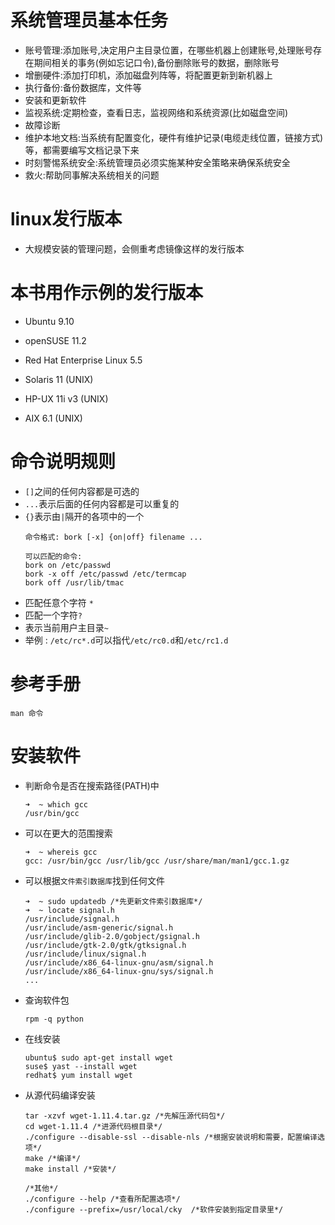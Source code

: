# 系统管理员基本任务
- 账号管理:添加账号,决定用户主目录位置，在哪些机器上创建账号,处理账号存在期间相关的事务(例如忘记口令),备份删除账号的数据，删除账号
- 增删硬件:添加打印机，添加磁盘列阵等，将配置更新到新机器上
- 执行备份:备份数据库，文件等
- 安装和更新软件
- 监视系统:定期检查，查看日志，监视网络和系统资源(比如磁盘空间)
- 故障诊断
- 维护本地文档:当系统有配置变化，硬件有维护记录(电缆走线位置，链接方式)等，都需要编写文档记录下来
- 时刻警惕系统安全:系统管理员必须实施某种安全策略来确保系统安全
- 救火:帮助同事解决系统相关的问题

# linux发行版本
- 大规模安装的管理问题，会侧重考虑镜像这样的发行版本

# 本书用作示例的发行版本
- Ubuntu 9.10
- openSUSE 11.2
- Red Hat Enterprise Linux 5.5

- Solaris 11 (UNIX)
- HP-UX 11i v3 (UNIX)
- AIX 6.1 (UNIX)

# 命令说明规则
- `[]`之间的任何内容都是可选的
- `...`表示后面的任何内容都是可以重复的
- `{}`表示由`|`隔开的各项中的一个
    ```
    命令格式: bork [-x] {on|off} filename ...

    可以匹配的命令:
    bork on /etc/passwd
    bork -x off /etc/passwd /etc/termcap
    bork off /usr/lib/tmac
    ```
- 匹配任意个字符 `*`
- 匹配一个字符`?`
- 表示当前用户主目录`~`
- 举例 : `/etc/rc*.d`可以指代`/etc/rc0.d`和`/etc/rc1.d`

# 参考手册
```
man 命令
```

# 安装软件
- 判断命令是否在搜索路径(PATH)中
    ```
    ➜  ~ which gcc
    /usr/bin/gcc
    ```
- 可以在更大的范围搜索
    ```shell
    ➜  ~ whereis gcc
    gcc: /usr/bin/gcc /usr/lib/gcc /usr/share/man/man1/gcc.1.gz
    ```
- 可以根据`文件索引数据库`找到任何文件
    ```shell
    ➜  ~ sudo updatedb /*先更新文件索引数据库*/
    ➜  ~ locate signal.h
    /usr/include/signal.h
    /usr/include/asm-generic/signal.h
    /usr/include/glib-2.0/gobject/gsignal.h
    /usr/include/gtk-2.0/gtk/gtksignal.h
    /usr/include/linux/signal.h
    /usr/include/x86_64-linux-gnu/asm/signal.h
    /usr/include/x86_64-linux-gnu/sys/signal.h
    ...
    ```
- 查询软件包
    ```
    rpm -q python
    ```
- 在线安装
    ```shell
    ubuntu$ sudo apt-get install wget
    suse$ yast --install wget
    redhat$ yum install wget
    ```
- 从源代码编译安装
    ```
    tar -xzvf wget-1.11.4.tar.gz /*先解压源代码包*/
    cd wget-1.11.4 /*进源代码根目录*/
    ./configure --disable-ssl --disable-nls /*根据安装说明和需要，配置编译选项*/
    make /*编译*/
    make install /*安装*/

    /*其他*/
    ./configure --help /*查看所配置选项*/
    ./configure --prefix=/usr/local/cky  /*软件安装到指定目录里*/
    ```
